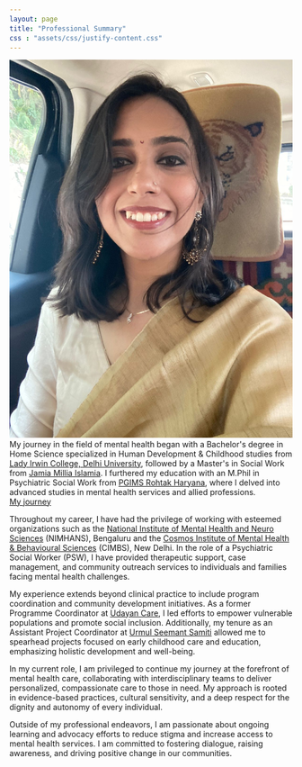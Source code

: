 ```yaml
---
layout: page
title: "Professional Summary"
css : "assets/css/justify-content.css"
---
```




<div class="content-wrapper">
    <div class="image-text-container">
        <img class="circular-img" src="/assets/img/me.jpg" alt="Profile Image"/>
        <div class="text-content">
            My journey in the field of mental health began with a Bachelor's degree in Home Science specialized in Human Development & Childhood studies from <a href="https://ladyirwin.edu.in/" target="_blank">Lady Irwin College, Delhi University</a>, followed by a Master's in Social Work from <a href="https://jmi.ac.in/" target="_blank">Jamia Millia Islamia</a>. I furthered my education with an M.Phil in Psychiatric Social Work from <a href="http://www.pgimsrohtak.ac.in/" target="_blank">PGIMS Rohtak Haryana</a>, where I delved into advanced studies in mental health services and allied professions.
        </div>
    </div>
    <div class="button-container">
        <a href="../timeline" class="btn btn-primary">My journey</a>
    </div>
</div>

    


Throughout my career, I have had the privilege of working with esteemed organizations such as the [National Institute of Mental Health and Neuro Sciences](https://nimhans.ac.in/) (NIMHANS), Bengaluru and the [Cosmos Institute of Mental Health & Behavioural Sciences](https://www.cimbs.in/) (CIMBS), New Delhi. In the role of a Psychiatric Social Worker (PSW), I have provided therapeutic support, case management, and community outreach services to individuals and families facing mental health challenges.

My experience extends beyond clinical practice to include program coordination and community development initiatives. As a former Programme Coordinator at [Udayan Care](https://www.udayancare.org/), I led efforts to empower vulnerable populations and promote social inclusion. Additionally, my tenure as an Assistant Project Coordinator at [Urmul Seemant Samiti](https://seemant.org/) allowed me to spearhead projects focused on early childhood care and education, emphasizing holistic development and well-being.

In my current role, I am privileged to continue my journey at the forefront of mental health care, collaborating with interdisciplinary teams to deliver personalized, compassionate care to those in need. My approach is rooted in evidence-based practices, cultural sensitivity, and a deep respect for the dignity and autonomy of every individual.

Outside of my professional endeavors, I am passionate about ongoing learning and advocacy efforts to reduce stigma and increase access to mental health services. I am committed to fostering dialogue, raising awareness, and driving positive change in our communities.
